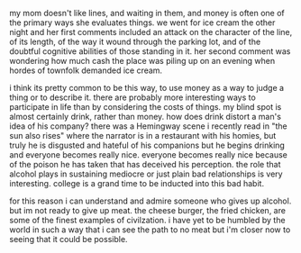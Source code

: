 my mom doesn't like lines, and waiting in them, and money is often one of the primary ways she evaluates things. we went for ice cream the other night and her first comments included an attack on the character of the line, of its length, of the way it wound through the parking lot, and of the doubtful cognitive abilities of those standing in it. her second comment was wondering how much cash the place was piling up on an evening when hordes of townfolk demanded ice cream.

i think its pretty common to be this way, to use money as a way to judge a thing or to describe it.  there are probably more interesting ways to participate in life than by considering the costs of things. my blind spot is almost certainly drink, rather than money. how does drink distort a man's idea of his company?  there was a Hemingway scene i recently read in "the sun also rises" where the narrator is in a restaurant with his homies, but truly he is disgusted and hateful of his companions but he begins drinking and everyone becomes really nice. everyone becomes really nice because of the poison he has taken that has deceived his perception.  the role that alcohol plays in sustaining mediocre or just plain bad relationships is very interesting. college is a grand time to be inducted into this bad habit.

for this reason i can understand and admire someone who gives up alcohol.  but im not ready to give up meat.  the cheese burger, the fried chicken, are some of the finest examples of civilzation. i have yet to be humbled by the world in such a way that i can see the path to no meat but i'm closer now to seeing that it could be possible.
